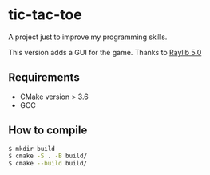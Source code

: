 # tic-tac-toe
A project just to improve my programming skills.

This version adds a GUI for the game. Thanks to [Raylib 5.0](https://github.com/raysan5/raylib)

## Requirements
- CMake version > 3.6
- GCC

## How to compile

```bash
$ mkdir build
$ cmake -S . -B build/
$ cmake --build build/
```
